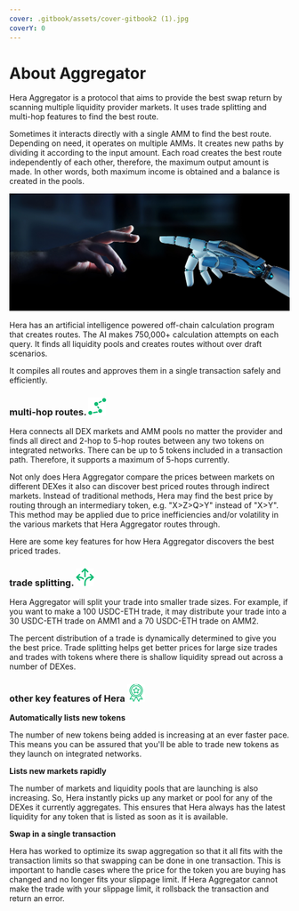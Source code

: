 ```yaml
---
cover: .gitbook/assets/cover-gitbook2 (1).jpg
coverY: 0
---
```


# About Aggregator

Hera Aggregator is a protocol that aims to provide the best swap return by scanning multiple liquidity provider markets. It uses trade splitting and multi-hop features to find the best route.

Sometimes it interacts directly with a single AMM to find the best route. Depending on need, it operates on multiple AMMs. It creates new paths by dividing it according to the input amount. Each road creates the best route independently of each other, therefore, the maximum output amount is made. In other words, both maximum income is obtained and a balance is created in the pools.

![](.gitbook/assets/overview-friendly.jpg)

Hera has an artificial intelligence powered off-chain calculation program that creates routes. The AI makes 750,000+ calculation attempts on each query. It finds all liquidity pools and creates routes without over draft scenarios.

It compiles all routes and approves them in a single transaction safely and efficiently.



### multi-hop routes. <img src=".gitbook/assets/multi.png" alt="" data-size="line">

Hera connects all DEX markets and AMM pools no matter the provider and finds all direct and 2-hop to 5-hop routes between any two tokens on integrated networks. There can be up to 5 tokens included in a transaction path. Therefore, it supports a maximum of 5-hops currently.

Not only does Hera Aggregator compare the prices between markets on different DEXes it also can discover best priced routes through indirect markets. Instead of traditional methods, Hera may find the best price by routing through an intermediary token, e.g. "X>Z>Q>Y" instead of "X>Y". This method may be applied due to price inefficiencies and/or volatility in the various markets that Hera Aggregator routes through.

Here are some key features for how Hera Aggregator discovers the best priced trades.



### trade splitting. <img src=".gitbook/assets/split.png" alt="" data-size="line">

Hera Aggregator will split your trade into smaller trade sizes. For example, if you want to make a 100 USDC-ETH trade, it may distribute your trade into a 30 USDC-ETH trade on AMM1 and a 70 USDC-ETH trade on AMM2.

The percent distribution of a trade is dynamically determined to give you the best price. Trade splitting helps get better prices for large size trades and trades with tokens where there is shallow liquidity spread out across a number of DEXes.



### other key features of Hera <img src=".gitbook/assets/best.png" alt="" data-size="line">

**Automatically lists new tokens**

The number of new tokens being added is increasing at an ever faster pace. This means you can be assured that you'll be able to trade new tokens as they launch on integrated networks.

**Lists new markets rapidly**

The number of markets and liquidity pools that are launching is also increasing. So, Hera instantly picks up any market or pool for any of the DEXes it currently aggregates. This ensures that Hera always has the latest liquidity for any token that is listed as soon as it is available.

**Swap in a single transaction**

Hera has worked to optimize its swap aggregation so that it all fits with the transaction limits so that swapping can be done in one transaction. This is important to handle cases where the price for the token you are buying has changed and no longer fits your slippage limit. If Hera Aggregator cannot make the trade with your slippage limit, it rollsback the transaction and return an error.
